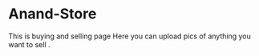# Anand-Store
This is buying and selling page
Here you can upload pics of anything you want to sell .
